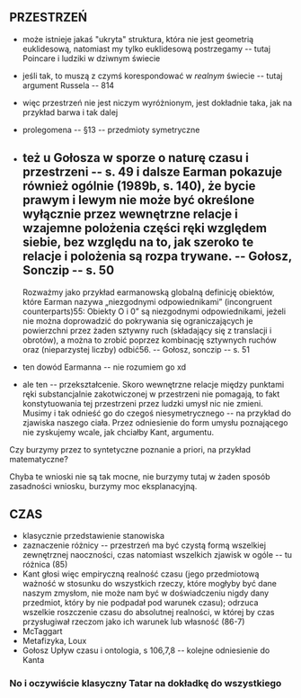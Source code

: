 ## PRZESTRZEŃ

<!-- - przedstawienie stanowiska Kanta -->
<!-- - o geometriach nieeuklidesowych -- tekst z fczip -- Sklar I -->
<!-- - krytyka -- odniesienie do tekstu z kwantówki -- Maudlin o Putnamie -->
<!-- - jedna z możliwych interpretacji -- HatKtSpc -- s.89, że jest ok w odniesieniu --> 
<!-- do naszej "widzialnej" geometrii -->
- może istnieje jakaś "ukryta" struktura, która nie jest geometrią euklidesową, 
natomiast my tylko euklidesową postrzegamy -- tutaj Poincare i ludziki w dziwnym 
świecie
- jeśli tak, to muszą z czymś korespondować w *realnym* świecie -- tutaj 
argument Russela -- 814
- więc przestrzeń nie jest niczym wyróżnionym, jest dokładnie taka, jak na 
przykład barwa i tak dalej

- prolegomena -- §13 -- przedmioty symetryczne
- też u Gołosza w sporze o naturę czasu i przestrzeni -- s. 49 i dalsze
    Earman pokazuje również ogólnie (1989b, s. 140), że bycie prawym i lewym nie 
    może być określone wyłącznie przez wewnętrzne relacje i wzajemne polożenia 
    części ręki względem siebie, bez względu na to, jak szeroko te relacje 
    i polożenia są rozpa trywane. -- Gołosz, Sonczip -- s. 50
    -------------
    Rozważmy jako przykład earmanowską globalną definicję obiektów, które Earman 
    nazywa „niezgodnymi odpowiednikami” (incongruent counterparts)55: Obiekty 
    O i 0” są niezgodnymi odpowiednikami, jeżeli nie można doprowadzić do 
    pokrywania się ograniczających je powierzchni przez żaden sztywny ruch 
    (składający się z translacji i obrotów), a można to zrobić poprzez 
    kombinację sztywnych ruchów oraz (nieparzystej liczby) odbić56. -- Gołosz, 
    sonczip -- s. 51
- ten dowód Earmanna -- nie rozumiem go xd
- ale ten -- przekształcenie. Skoro wewnętrzne relacje między punktami ręki 
substancjalnie zakotwiczonej w przestrzeni nie pomagają, to fakt konstytuowania 
tej przestrzeni przez ludzki umysł nic nie zmieni. Musimy i tak odnieść go do 
czegoś niesymetrycznego -- na przykład do zjawiska naszego ciała. Przez 
odniesienie do form umysłu poznającego nie zyskujemy wcale, jak chciałby Kant, 
argumentu.

Czy burzymy przez to syntetyczne poznanie a priori, na przykład matematyczne?

Chyba te wnioski nie są tak mocne, nie burzymy tutaj w żaden sposób zasadności 
wniosku, burzymy moc eksplanacyjną.

## CZAS

- klasycznie przedstawienie stanowiska
- zaznaczenie różnicy -- przestrzeń ma być czystą formą wszelkiej zewnętrznej 
naoczności, czas natomiast wszelkich zjawisk w ogóle -- tu różnica (85)
- Kant głosi więc empiryczną realność czasu (jego przedmiotową ważność 
w stosunku do wszystkich rzeczy, które mogłyby być dane naszym zmysłom, nie może 
nam być w doświadczeniu nigdy dany przedmiot, który by nie podpadał pod warunek 
czasu); odrzuca wszelkie roszczenie czasu do absolutnej realności, w której by 
czas przysługiwał rzeczom jako ich warunek lub własność (86-7)
- McTaggart
- Metafizyka, Loux
- Gołosz Upływ czasu i ontologia, s 106,7,8 -- kolejne odniesienie do Kanta

### No i oczywiście klasyczny Tatar na dokładkę do wszystkiego

